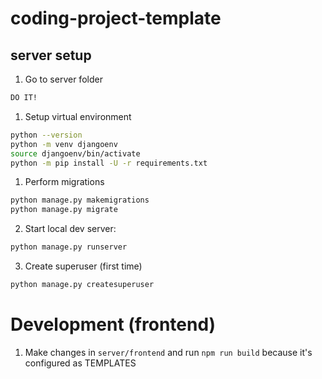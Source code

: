 # coding-project-template

## server setup

1. Go to server folder

```bash
DO IT!
```

1. Setup virtual environment

```bash
python --version
python -m venv djangoenv
source djangoenv/bin/activate
python -m pip install -U -r requirements.txt
```

1. Perform migrations

```bash
python manage.py makemigrations
python manage.py migrate
```

2. Start local dev server:

```bash
python manage.py runserver
```

3. Create superuser (first time)

```bash
python manage.py createsuperuser
```

# Development (frontend)

1. Make changes in `server/frontend` and run `npm run build` because it's configured as TEMPLATES
